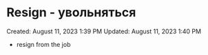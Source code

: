 # Resign - увольняться

Created: August 11, 2023 1:39 PM
Updated: August 11, 2023 1:40 PM

- resign from the job